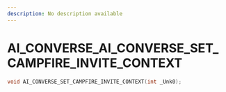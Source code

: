 ```yaml
---
description: No description available 
---
```


# AI_CONVERSE\_AI_CONVERSE_SET_CAMPFIRE_INVITE_CONTEXT

```cpp
void AI_CONVERSE_SET_CAMPFIRE_INVITE_CONTEXT(int _Unk0);
```